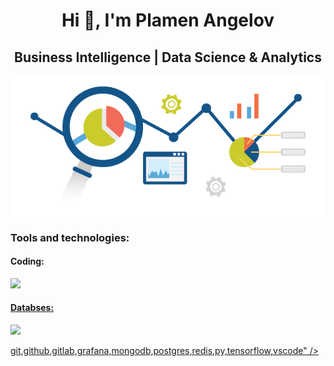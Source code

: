 <h1 align="center">Hi 👋, I'm Plamen Angelov</h1>
<h2 align="center">Business Intelligence | Data Science & Analytics</h2>
<p align="center">
<img align="center" src="https://github.com/PmnAngelov/pmnangelov/blob/main/img/analytics.png" />
</p>

<p align="center">
  <h3 align="left">Tools and technologies:</h3>
  <h4 align="left">Coding:</h4>
  <a href="https://skillicons.dev">
    <img src="https://skillicons.dev/icons?i=git,github,gitlab,py,tensorflow,vscode" />
</p>

<p align="center">
  <h4 align="left">Databses:</h4>
  <a href="https://skillicons.dev">
    <img src="https://skillicons.dev/icons?i=mongodb,redis,postgres" />
</p>



git,github,gitlab,grafana,mongodb,postgres,redis,py,tensorflow,vscode" />
